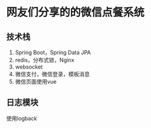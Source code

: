 # 网友们分享的的微信点餐系统
## 技术栈

1. Spring Boot，Spring Data JPA
2. redis，分布式锁，Nginx
3. websocket
4. 微信支付，微信登录，模板消息
5. 微信页面使用vue


## 日志模块
使用logback

